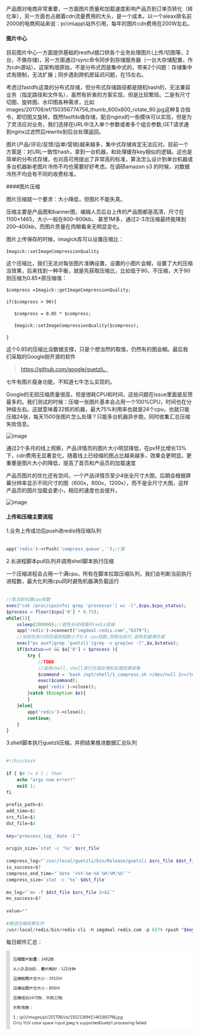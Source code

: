 产品图对电商非常重要，一方面图片质量和加载速度影响产品页到订单页转化（转化率），另一方面也占据着cdn流量费用的大头，是一个成本。以一个aleax排名前2000的电商网站来说：pc\m\app\站外引用，每年的图片cdn费用在200W左右。

#### 图片中心  

目前图片中心一方面提供基础的restful接口供各个业务处理图片(上传/切图等，2台，不做存储)，另一方面通过rsync命令同步到存储服务器（一台大存储配置，作为cdn源站）。这架构很原始，不是分布式而是集中式的，带来2个问题：存储集中式有限制，无法扩展；同步遇到跨机房延迟问题，在1S左右。

考虑过fastdfs这类的分布式存储，但分布式存储路径都是随机hash的，无法兼容业务（指定路径和文件名），虽然有折衷的方案实现，但是比较繁琐。二是有尺寸切图、旋转图、水印图各种需求，比如images/201708/ef/150356774756_thumb_600x800_rotate_90.jpg这种复合指令，即切图又旋转，既然fastfds做存储，配合nginx的一些模块可以实现，但是为了灵活应对业务，我们选择在URL中注入单个参数或者多个组合参数,GET请求通到nginx过滤然后rewrite到后台处理返回。

图片(产品/评论/反馈/运单/营销)越来越多，集中式存储肯定无法应对。目前一个方案是：对URL一致性hash，拿到一台机器，和处理缓存key相似的逻辑。这也是简单的分布式存储，也对高可用提出了非常高的标准，算法怎么设计到单台机器或多台机器新老图片冷热不均也需要好好考虑。在调研amazon s3 的时候，对数据冷热不均会有不同的收费标准。

####图片压缩

图片压缩就一个要求：大小降低，但图片不能失真。

压缩主要是产品图和banner图，编辑人员后台上传的产品图都是高清，尺寸在1100×1465，大小一般在800–900kb， 甚至1M多，通过2-3次压缩最终能降到200–400kb，而图片质量在肉眼看来无明显变化。

图片上传保存的时候，imagick库可以设置压缩比：

```Imagick::setImageCompressionQuality```

这个压缩比，我们无法对每张图片准确设置，设置的小图片会糊，设置了大的压缩没效果，后来找到一种平衡，就是先获取压缩比，比如低于90，不压缩，大于90则压缩为0.85*原压缩值：

```
$compress =Imagick::getImageCompressionQuality;
 
if($compress > 90){
 
   $compress = 0.85 * $compress;
 
   Imagick::setImageCompressionQuality($compress);
 
}
```

这个0.85的压缩比没数据支撑，只是个想当然的取值，仍然有的图会糊。最后我们采取的Google刚开源的软件

> https://github.com/google/guetzli。

七牛有图片瘦身功能，不知道七牛怎么实现的。

Google的无损压缩质量很高，但是很耗CPU和时间，这些问题在issue里面是反馈最多的。我们测试的时候：压缩一张图片基本会占用一个100%CPU，时间也在分钟级左右。这就意味着32核的机器，最大75%利用率也就是24个cpu，也就只能压缩24张，每天1500张图片怎么处理？只能多台机器异步跑，同时收集汇总压缩失败信息。

![image](https://raw.githubusercontent.com/DoDoneIt/Develop-blog-img/master/QQ%E6%88%AA%E5%9B%BE20170828103532.png)

通过2个多月的线上观察，产品详情页的图片大小明显降低，在pv环比增长13%下，cdn费用无显著变化，随着线上已经缩的图占比越来越多，效果会更明显。更重要是图片大小的降低，提高了首页和产品页的加载速度

产品页图片的优化还有空间，一个产品详情页至少4张全尺寸大图，后期会根据屏幕分辨率显示不同尺寸的图（600x，800x，1200x），而不是全尺寸大图，这样产品页的图片加载会更小，相应的速度也会提升。

 ![image](https://raw.githubusercontent.com/DoDoneIt/Develop-blog-img/master/QQ截图20170828101651-1024x350.png)

#### 上传和压缩主要流程 

 1.业务上传成功后push进redis待压缩队列

```php 

app('redis')->rPush('compress_queue','');//推

 ```           

 2.长进程脚本pull队列并调用shell脚本执行压缩

 一个压缩进程会占用一个满cpu，所有在脚本拉取压缩队列，我们会判断当前执行进程数，最大化利用cpu同时避免机器满负载运行

```php

//取当前机器cpu核数
exec("cat /proc/cpuinfo| grep 'processor'| wc -l",$cpu,$cpu_status);
$process = floor($cpu['0'] * 0.75);
while(1){
    usleep(200000);//避免长进程循环redis挂掉
    app('redis')->connect("imgdeal.redis.com","6379");
    //当前在执行的压缩进程数小于3/4 cpu核数,则取出执行,避免机器满负载
    exec("ps auxf|grep 'guetzli'|grep -v grep|wc -l",$a,$status);
    if($status==0 && $a['0'] < $process ){
        try {
        	//TODO
            //调用shell，shell进行压缩处理和处理结果收集
            $command = 'bash /opt/shell/1_compress.sh >/dev/null 2>>/tmp/test.log &';
            exec($command);
            app('redis')->close();
        }catch (Exception $e){
        }
    }else{
        app('redis')->close();
        continue;
    }
}

```        
 
3.shell脚本执行guetzli压缩，并把结果推进数据汇总队列

```php

#!/bin/bash

if [ $# != 4 ] ; then
    echo "args num error!"
    exit 1;
fi

prefix_path=$1
add_time=$2
src_file=$3
dst_file=$4

key="preocess_log_`date -I`"

origin_size=`stat -c '%s' $src_file`

compress_log="`/usr/local/guetzli/bin/Release/guetzli $src_file $dst_file 2>&1`"
is_success=$?
compress_end_time="`date '+%Y-%m-%d %H:%M:%S'`"
compress_size=`stat -c '%s' $dst_file`

mv_log="`mv -f $dst_file $src_file 2>&1`"
mv_success=$?

value=""

#推进压缩结果队列
/usr/local/redis/bin/redis-cli -h imgdeal.redis.com -p 6379 rpush "$key" "$value" >/dev/null 2>&1

```

 每日邮件汇总：

 ![image](https://raw.githubusercontent.com/DoDoneIt/Develop-blog-img/master/QQ%E6%88%AA%E5%9B%BE20170828101505.png)
 
 
 